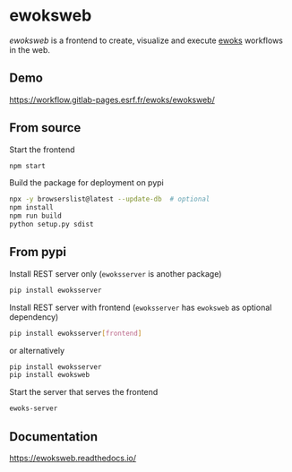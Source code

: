 # ewoksweb

_ewoksweb_ is a frontend to create, visualize and execute
[ewoks](https://ewoks.readthedocs.io/) workflows in the web.

## Demo

https://workflow.gitlab-pages.esrf.fr/ewoks/ewoksweb/

## From source

Start the frontend

```bash
npm start
```

Build the package for deployment on pypi

```bash
npx -y browserslist@latest --update-db  # optional
npm install
npm run build
python setup.py sdist
```

## From pypi

Install REST server only (`ewoksserver` is another package)

```bash
pip install ewoksserver
```

Install REST server with frontend (`ewoksserver` has `ewoksweb` as optional
dependency)

```bash
pip install ewoksserver[frontend]
```

or alternatively

```bash
pip install ewoksserver
pip install ewoksweb
```

Start the server that serves the frontend

```bash
ewoks-server
```

## Documentation

https://ewoksweb.readthedocs.io/

